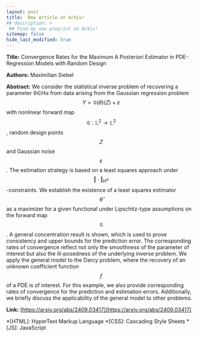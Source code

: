 ```yaml
---
layout: post
title:  New Article on ArXiv! 
## description: >
 ## Find my new preprint on ArXiv!
sitemap: false
hide_last_modified: true
---
```

**Title:** Convergence Rates for the Maximum A Posteriori Estimator in PDE-Regression Models with Random Design

**Authors:**  Maximilian Siebel

**Abstract:** We consider the statistical inverse problem of recovering a parameter θ∈Hα from data arising from the Gaussian regression problem
	$$
		\begin{equation}
			Y = \mathscr{G}(\theta)(Z)+\varepsilon
		\end{equation}
	$$
with nonlinear forward map $$\mathscr{G}:\mathbb{L}^2\to\mathbb{L}^2$$, random design points $$Z$$ and Gaussian noise $$\varepsilon$$. The estimation strategy is based on a least squares approach under $$\Vert\cdot\Vert_{H^\alpha}$$-constraints. We establish the existence of a least squares estimator $$\hat{\theta}$$ as a maximizer for a given functional under Lipschitz-type assumptions on the forward map $$\mathscr{G}$$. A general concentration result is shown, which is used to prove consistency and upper bounds for the prediction error. The corresponding rates of convergence reflect not only the smoothness of the parameter of interest but also the ill-posedness of the underlying inverse problem. We apply the general model to the Darcy problem, where the recovery of an unknown coefficient function $$f$$ of a PDE is of interest. For this example, we also provide corresponding rates of convergence for the prediction and estimation errors. Additionally, we briefly discuss the applicability of the general model to other problems.

**Link:** [https://arxiv.org/abs/2409.03417](https://arxiv.org/abs/2409.03417)

*[HTML]: HyperText Markup Language
*[CSS]: Cascading Style Sheets
*[JS]: JavaScript
